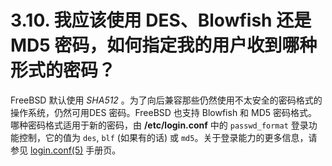 # 3.10. 我应该使用 DES、Blowfish 还是 MD5 密码，如何指定我的用户收到哪种形式的密码？

FreeBSD 默认使用 *SHA512* 。为了向后兼容那些仍然使用不太安全的密码格式的操作系统，仍然可用DES 密码。FreeBSD 也支持 Blowfish 和 MD5 密码格式。哪种密码格式适用于新的密码，由 **/etc/login.conf** 中的 `passwd_format` 登录功能控制，它的值为 `des`, `blf` (如果有的话) 或 `md5`。关于登录能力的更多信息，请参见 [login.conf(5)](https://www.freebsd.org/cgi/man.cgi?query=login.conf&sektion=5&format=html) 手册页。
